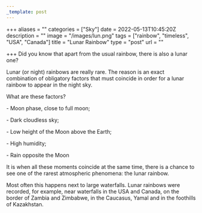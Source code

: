 ```yaml
---
_template: post
---
```


+++
aliases = ""
categories = ["Sky"]
date = 2022-05-13T10:45:20Z
description = ""
image = "/images/lun.png"
tags = ["rainbow", "timeless", "USA", "Canada"]
title = "Lunar Rainbow"
type = "post"
url = ""

+++
Did you know that apart from the usual rainbow, there is also a lunar one?

Lunar (or night) rainbows are really rare. The reason is an exact combination of obligatory factors that must coincide in order for a lunar rainbow to appear in the night sky.

What are these factors?

\- Moon phase, close to full moon;

\- Dark cloudless sky;

\- Low height of the Moon above the Earth;

\- High humidity;

\- Rain opposite the Moon

It is when all these moments coincide at the same time, there is a chance to see one of the rarest atmospheric phenomena: the lunar rainbow.

Most often this happens next to large waterfalls. Lunar rainbows were recorded, for example, near waterfalls in the USA and Canada, on the border of Zambia and Zimbabwe, in the Caucasus, Yamal and in the foothills of Kazakhstan.
